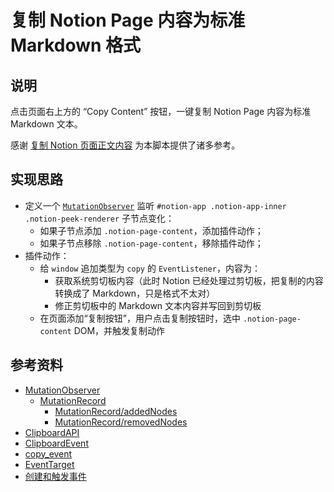 # 复制 Notion Page 内容为标准 Markdown 格式

## 说明

点击页面右上方的 “Copy Content” 按钮，一键复制 Notion Page 内容为标准 Markdown 文本。

感谢 [复制 Notion 页面正文内容](https://greasyfork.org/zh-CN/scripts/398563-copy-notion-page-content/code) 为本脚本提供了诸多参考。

## 实现思路

- 定义一个 [`MutationObserver`](https://developer.mozilla.org/zh-CN/docs/Web/API/MutationObserver/MutationObserver) 监听 `#notion-app .notion-app-inner .notion-peek-renderer` 子节点变化：
  - 如果子节点添加 `.notion-page-content`，添加插件动作；
  - 如果子节点移除 `.notion-page-content`，移除插件动作；
- 插件动作：
  - 给 `window` 追加类型为 `copy` 的 `EventListener`，内容为：
    - 获取系统剪切板内容（此时 Notion 已经处理过剪切板，把复制的内容转换成了 Markdown，只是格式不太对）
    - 修正剪切板中的 Markdown 文本内容并写回到剪切板
  - 在页面添加“复制按钮”，用户点击复制按钮时，选中 `.notion-page-content` DOM，并触发复制动作

## 参考资料

- [MutationObserver](https://developer.mozilla.org/zh-CN/docs/Web/API/MutationObserver/MutationObserver)
  - [MutationRecord](https://developer.mozilla.org/zh-CN/docs/Web/API/MutationRecord)
    - [MutationRecord/addedNodes](https://developer.mozilla.org/en-US/docs/Web/API/MutationRecord/addedNodes)
    - [MutationRecord/removedNodes](https://developer.mozilla.org/en-US/docs/Web/API/MutationRecord/removedNodes)
- [ClipboardAPI](https://developer.mozilla.org/en-US/docs/Web/API/Clipboard_API)
- [ClipboardEvent](https://developer.mozilla.org/zh-CN/docs/Web/API/ClipboardEvent)
- [copy_event](https://developer.mozilla.org/zh-CN/docs/Web/API/Window/copy_event)
- [EventTarget](https://developer.mozilla.org/zh-CN/docs/Web/API/EventTarget)
- [创建和触发事件](https://developer.mozilla.org/zh-CN/docs/Web/Events/Creating_and_triggering_events)
